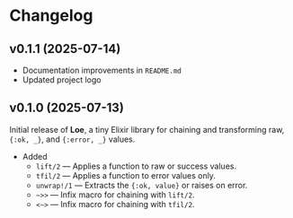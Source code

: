 # Changelog

## v0.1.1 (2025-07-14)

- Documentation improvements in `README.md`
- Updated project logo

## v0.1.0 (2025-07-13)

Initial release of **Loe**, a tiny Elixir library for chaining and transforming raw, `{:ok, _}`, and `{:error, _}` values.

- Added
  - `lift/2` — Applies a function to raw or success values.
  - `tfil/2` — Applies a function to error values only.
  - `unwrap!/1` — Extracts the `{:ok, value}` or raises on error.
  - `~>>` — Infix macro for chaining with `lift/2`.
  - `<~>` — Infix macro for chaining with `tfil/2`.
